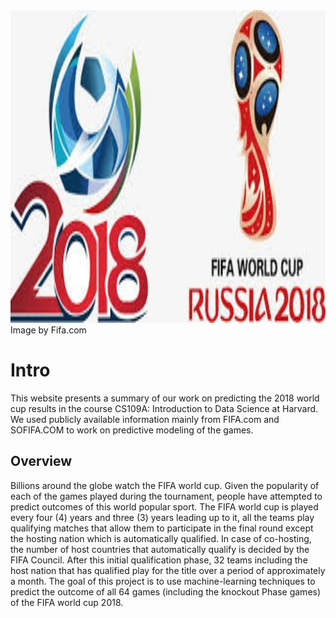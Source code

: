 

<img src="images/overpic.png" width="980" height="500" />
<figcaption class="credit">
    <span>
        	        Image by Fifa.com
	            </span>
  </figcaption>


# Intro

This website presents a summary of our work on predicting the 2018 world cup results in the course CS109A: Introduction to Data Science at Harvard. We used publicly available information mainly from FIFA.com and SOFIFA.COM to work on predictive modeling of the games.


## Overview


Billions around the globe watch the FIFA world cup. Given the popularity of each of the games played during the tournament, people have attempted to predict outcomes of this world popular sport. The FIFA world cup is played every four (4) years and three (3) years leading up to it, all the teams play qualifying matches that allow them to participate in the final round except the hosting nation which is automatically qualified. In case of co-hosting, the number of host countries that automatically qualify is decided by the FIFA Council. After this initial qualification phase, 32 teams including the host nation that has qualified play for the title over a period of approximately a month. The goal of this project is to use machine-learning techniques to predict the outcome of all 64 games (including the knockout Phase games) of the FIFA world cup 2018.
